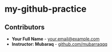 # my-github-practice
## Contributors

- **Your Full Name** - [your.email@example.com](mailto:your.email@example.com)
- **Instructor: Mubaraq** - [github.com/mubarraqqq](https://github.com/mubarraqqq)
